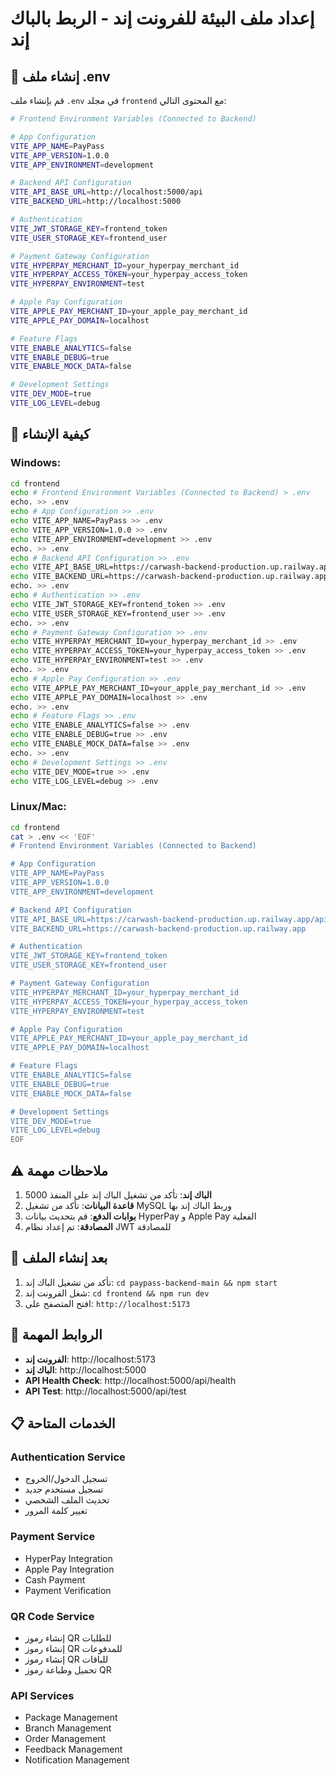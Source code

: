 # إعداد ملف البيئة للفرونت إند - الربط بالباك إند

## 📝 **إنشاء ملف .env**
قم بإنشاء ملف `.env` في مجلد `frontend` مع المحتوى التالي:

```bash
# Frontend Environment Variables (Connected to Backend)

# App Configuration
VITE_APP_NAME=PayPass
VITE_APP_VERSION=1.0.0
VITE_APP_ENVIRONMENT=development

# Backend API Configuration
VITE_API_BASE_URL=http://localhost:5000/api
VITE_BACKEND_URL=http://localhost:5000

# Authentication
VITE_JWT_STORAGE_KEY=frontend_token
VITE_USER_STORAGE_KEY=frontend_user

# Payment Gateway Configuration
VITE_HYPERPAY_MERCHANT_ID=your_hyperpay_merchant_id
VITE_HYPERPAY_ACCESS_TOKEN=your_hyperpay_access_token
VITE_HYPERPAY_ENVIRONMENT=test

# Apple Pay Configuration
VITE_APPLE_PAY_MERCHANT_ID=your_apple_pay_merchant_id
VITE_APPLE_PAY_DOMAIN=localhost

# Feature Flags
VITE_ENABLE_ANALYTICS=false
VITE_ENABLE_DEBUG=true
VITE_ENABLE_MOCK_DATA=false

# Development Settings
VITE_DEV_MODE=true
VITE_LOG_LEVEL=debug
```

## 🔧 **كيفية الإنشاء**

### **Windows:**
```bash
cd frontend
echo # Frontend Environment Variables (Connected to Backend) > .env
echo. >> .env
echo # App Configuration >> .env
echo VITE_APP_NAME=PayPass >> .env
echo VITE_APP_VERSION=1.0.0 >> .env
echo VITE_APP_ENVIRONMENT=development >> .env
echo. >> .env
echo # Backend API Configuration >> .env
echo VITE_API_BASE_URL=https://carwash-backend-production.up.railway.app/api >> .env
echo VITE_BACKEND_URL=https://carwash-backend-production.up.railway.app >> .env
echo. >> .env
echo # Authentication >> .env
echo VITE_JWT_STORAGE_KEY=frontend_token >> .env
echo VITE_USER_STORAGE_KEY=frontend_user >> .env
echo. >> .env
echo # Payment Gateway Configuration >> .env
echo VITE_HYPERPAY_MERCHANT_ID=your_hyperpay_merchant_id >> .env
echo VITE_HYPERPAY_ACCESS_TOKEN=your_hyperpay_access_token >> .env
echo VITE_HYPERPAY_ENVIRONMENT=test >> .env
echo. >> .env
echo # Apple Pay Configuration >> .env
echo VITE_APPLE_PAY_MERCHANT_ID=your_apple_pay_merchant_id >> .env
echo VITE_APPLE_PAY_DOMAIN=localhost >> .env
echo. >> .env
echo # Feature Flags >> .env
echo VITE_ENABLE_ANALYTICS=false >> .env
echo VITE_ENABLE_DEBUG=true >> .env
echo VITE_ENABLE_MOCK_DATA=false >> .env
echo. >> .env
echo # Development Settings >> .env
echo VITE_DEV_MODE=true >> .env
echo VITE_LOG_LEVEL=debug >> .env
```

### **Linux/Mac:**
```bash
cd frontend
cat > .env << 'EOF'
# Frontend Environment Variables (Connected to Backend)

# App Configuration
VITE_APP_NAME=PayPass
VITE_APP_VERSION=1.0.0
VITE_APP_ENVIRONMENT=development

# Backend API Configuration
VITE_API_BASE_URL=https://carwash-backend-production.up.railway.app/api
VITE_BACKEND_URL=https://carwash-backend-production.up.railway.app

# Authentication
VITE_JWT_STORAGE_KEY=frontend_token
VITE_USER_STORAGE_KEY=frontend_user

# Payment Gateway Configuration
VITE_HYPERPAY_MERCHANT_ID=your_hyperpay_merchant_id
VITE_HYPERPAY_ACCESS_TOKEN=your_hyperpay_access_token
VITE_HYPERPAY_ENVIRONMENT=test

# Apple Pay Configuration
VITE_APPLE_PAY_MERCHANT_ID=your_apple_pay_merchant_id
VITE_APPLE_PAY_DOMAIN=localhost

# Feature Flags
VITE_ENABLE_ANALYTICS=false
VITE_ENABLE_DEBUG=true
VITE_ENABLE_MOCK_DATA=false

# Development Settings
VITE_DEV_MODE=true
VITE_LOG_LEVEL=debug
EOF
```

## ⚠️ **ملاحظات مهمة**

1. **الباك إند**: تأكد من تشغيل الباك إند على المنفذ 5000
2. **قاعدة البيانات**: تأكد من تشغيل MySQL وربط الباك إند بها
3. **بوابات الدفع**: قم بتحديث بيانات HyperPay و Apple Pay الفعلية
4. **المصادقة**: تم إعداد نظام JWT للمصادقة

## 🚀 **بعد إنشاء الملف**

1. تأكد من تشغيل الباك إند: `cd paypass-backend-main && npm start`
2. شغل الفرونت إند: `cd frontend && npm run dev`
3. افتح المتصفح على: `http://localhost:5173`

## 🔗 **الروابط المهمة**

- **الفرونت إند**: http://localhost:5173
- **الباك إند**: http://localhost:5000
- **API Health Check**: http://localhost:5000/api/health
- **API Test**: http://localhost:5000/api/test

## 📋 **الخدمات المتاحة**

### **Authentication Service**
- تسجيل الدخول/الخروج
- تسجيل مستخدم جديد
- تحديث الملف الشخصي
- تغيير كلمة المرور

### **Payment Service**
- HyperPay Integration
- Apple Pay Integration
- Cash Payment
- Payment Verification

### **QR Code Service**
- إنشاء رموز QR للطلبات
- إنشاء رموز QR للمدفوعات
- إنشاء رموز QR للباقات
- تحميل وطباعة رموز QR

### **API Services**
- Package Management
- Branch Management
- Order Management
- Feedback Management
- Notification Management 